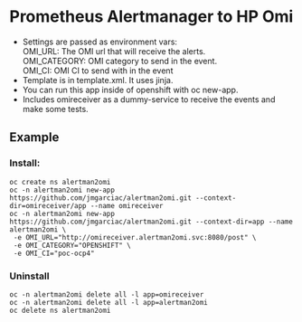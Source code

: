 # Prometheus Alertmanager to HP Omi

 - Settings are passed as environment vars:  
        OMI_URL: The OMI url that will receive the alerts.  
        OMI_CATEGORY: OMI category to send in the event.  
        OMI_CI: OMI CI to send with in the event  
 - Template is in template.xml. It uses jinja.
 - You can run this app inside of openshift with oc new-app.
 - Includes omireceiver as a dummy-service to receive the events and make some tests.

## Example
### Install:
```
oc create ns alertman2omi  
oc -n alertman2omi new-app https://github.com/jmgarciac/alertman2omi.git --context-dir=omireceiver/app --name omireceiver  
oc -n alertman2omi new-app https://github.com/jmgarciac/alertman2omi.git --context-dir=app --name alertman2omi \
 -e OMI_URL="http://omireceiver.alertman2omi.svc:8080/post" \
 -e OMI_CATEGORY="OPENSHIFT" \
 -e OMI_CI="poc-ocp4"  
```
### Uninstall
```
oc -n alertman2omi delete all -l app=omireceiver
oc -n alertman2omi delete all -l app=alertman2omi
oc delete ns alertman2omi
```